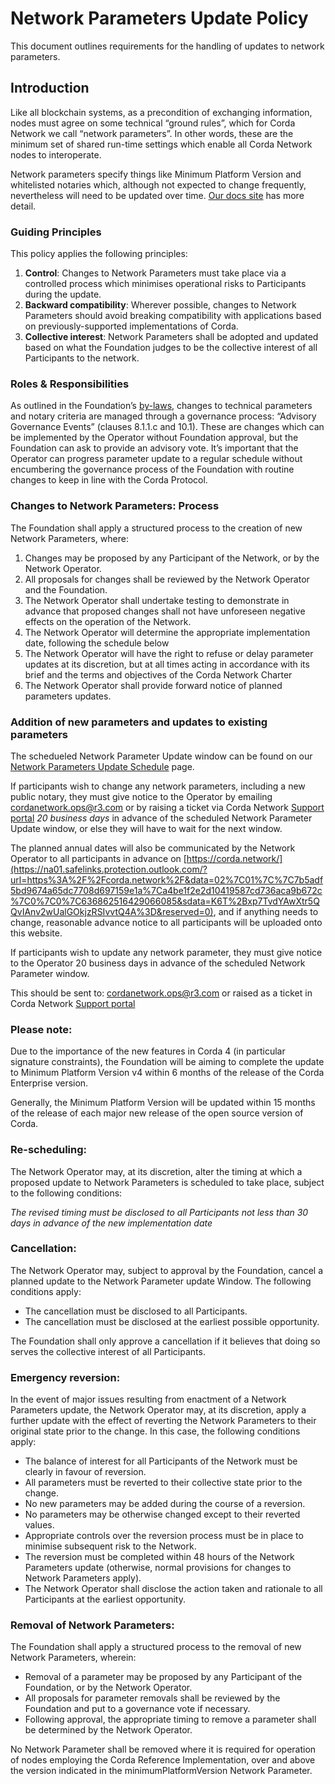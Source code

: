# Network Parameters Update Policy

This document outlines requirements for the handling of updates to network parameters.

## Introduction

Like all blockchain systems, as a precondition of exchanging information, nodes must agree on some technical “ground rules”, which for Corda Network we call “network parameters”. In other words, these are the minimum set of shared run-time settings which enable all Corda Network nodes to interoperate.

Network parameters specify things like Minimum  Platform Version and whitelisted notaries  which, although not expected to change frequently,  nevertheless will need to be updated over time. [Our docs site](https://na01.safelinks.protection.outlook.com/?url=https%3A%2F%2Fdocs.corda.net%2Fnetwork-map.html%23network-parameters&data=02%7C01%7C%7C7b5adf5bd9674a65dc7708d697159e1a%7Ca4be1f2e2d10419587cd736aca9b672c%7C0%7C0%7C636862516429056071&sdata=nQfxg5VijKYmEXjmPdSoDH5HjGLtXTEDjIX0%2BAMFfJ8%3D&reserved=0) has more detail.

### Guiding Principles

This policy applies the following principles:

1.  **Control**: Changes to Network Parameters must take place via a controlled process which minimises operational 
risks to Participants during the update.
2.  **Backward compatibility**: Wherever possible, changes to Network Parameters should avoid breaking compatibility 
with applications based on previously-supported implementations of Corda.
3.  **Collective interest**: Network Parameters shall be adopted and updated based on what the Foundation judges to be 
the collective interest of all Participants to the network.


### Roles & Responsibilities

As outlined in the Foundation’s [by-laws](https://na01.safelinks.protection.outlook.com/?url=https%3A%2F%2Fcorda.network%2Fgovernance%2Fbylaws.html&data=02%7C01%7C%7C7b5adf5bd9674a65dc7708d697159e1a%7Ca4be1f2e2d10419587cd736aca9b672c%7C0%7C0%7C636862516429066085&sdata=IpBxiEXL6zTrFt%2BMY8Q7gYldsYpViLi2gQOLnOWfzRI%3D&reserved=0), changes to technical parameters and  notary criteria are managed through a governance process: “Advisory Governance  Events” (clauses 8.1.1.c and 10.1). These are changes which can be implemented  by the Operator without Foundation approval, but the Foundation can ask to  provide an advisory vote. It’s important that the Operator can progress parameter update to a  regular schedule without encumbering the governance process of the Foundation with routine changes to keep in line  with the Corda Protocol.

### Changes to Network Parameters: Process

The Foundation shall apply a structured process to the creation of new Network Parameters, where:

1. Changes may be proposed by any Participant of the Network, or by the Network Operator.
2. All proposals for changes shall be reviewed by the Network Operator and the Foundation.
3. The Network Operator shall undertake testing to demonstrate in advance that proposed changes shall not have unforeseen negative effects on the operation of the Network.
4. The Network Operator will determine the appropriate implementation date, following the schedule below
5. The Network Operator will have the right to refuse or delay parameter updates at its discretion, but at all times acting in accordance with its brief and the terms and objectives of the Corda Network Charter
6. The Network Operator shall provide forward notice of planned parameters updates.


### Addition of new parameters and updates to existing  parameters

The schedueled Network Parameter Update window can be found on our [Network Parameters Update Schedule](https://corda.network/participation/networkparamsschedule.html) page.

If participants wish to change any network parameters, including a new public notary, they must give notice to the Operator by emailing cordanetwork.ops@r3.com or by raising a ticket via Corda Network [Support portal](https://r3-cev.atlassian.net/servicedesk/customer/portal/7) *20 business days* in advance of the scheduled Network Parameter Update window, or else they will have to wait for the next window.

The planned annual dates will also be communicated by the Network Operator to all participants in advance on [https://corda.network/](https://na01.safelinks.protection.outlook.com/?url=https%3A%2F%2Fcorda.network%2F&data=02%7C01%7C%7C7b5adf5bd9674a65dc7708d697159e1a%7Ca4be1f2e2d10419587cd736aca9b672c%7C0%7C0%7C636862516429066085&sdata=K6T%2Bxp7TvdYAwXtr5QQvIAnv2wUalGOkjzRSIvvtQ4A%3D&reserved=0), and if anything needs to change, reasonable advance notice to all participants will be uploaded onto this website.

If participants wish to update any network parameter, they must give notice to the Operator 20 business days in advance of the scheduled Network Parameter window.

This should be sent to: cordanetwork.ops@r3.com or raised as a ticket in Corda Network [Support portal](https://r3-cev.atlassian.net/servicedesk/customer/portal/7)

### Please note:

Due to the importance of the new features in Corda 4 (in particular signature constraints), the Foundation will be aiming to complete the update to Minimum Platform Version v4 within 6 months of the release of the Corda Enterprise version.

Generally, the Minimum Platform Version will be updated within 15 months of the release of each major new release of the open source version of Corda.

### Re-scheduling:

The Network Operator may, at its discretion, alter the timing at which a proposed update to Network Parameters is scheduled to take place, subject to the following conditions:

*The revised timing must be disclosed to all Participants not less than 30 days in advance of the new implementation date*

### Cancellation:

The Network Operator may, subject to approval by the Foundation, cancel a planned update to the Network Parameter update Window. The following conditions apply:

- The cancellation must be disclosed to all Participants.
- The cancellation must be disclosed at the earliest possible opportunity.

The Foundation shall only approve a cancellation if it believes that doing so serves the collective interest of all Participants.

### Emergency reversion:

In the event of major issues resulting from enactment of a Network Parameters update, the Network Operator may, at its discretion, apply a further update with the effect of reverting the Network Parameters to their original state prior to the change. In this case, the following conditions apply:

- The balance of interest for all Participants of the Network must be clearly in favour of reversion.
- All parameters must be reverted to their collective state prior to the change.
- No new parameters may be added during the course of a reversion.
- No parameters may be otherwise changed except to their reverted values.
- Appropriate controls over the reversion process must be in place to minimise subsequent risk to the Network.
- The reversion must be completed within 48 hours of the Network Parameters update (otherwise, normal provisions for changes to Network Parameters apply).
- The Network Operator shall disclose the action taken and rationale to all Participants at the earliest opportunity.

### Removal of Network Parameters:

The Foundation shall apply a structured process to the removal of new Network Parameters, wherein:

- Removal of a parameter may be proposed by any Participant of the Foundation, or by the Network Operator.
- All proposals for parameter removals shall be reviewed by the Foundation and put to a governance vote if necessary.
- Following approval, the appropriate timing to remove a parameter shall be determined by the Network Operator.

No Network Parameter shall be removed where it is required for operation of nodes employing the Corda Reference Implementation, over and above the version indicated in the minimumPlatformVersion Network Parameter.
